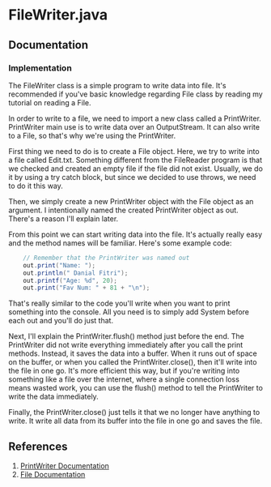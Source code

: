 # FileWriter.java

## Documentation

### Implementation

The FileWriter class is a simple program to write data into
file. It's recommended if you've basic knowledge regarding
File class by reading my tutorial on reading a File.  

In order to write to a file, we need to import a new class
called a PrintWriter. PrintWriter main use is to write
data over an OutputStream. It can also write to a File, so
that's why we're using the PrintWriter.  

First thing we need to do is to create a File object.
Here, we try to write into a file called Edit.txt. Something
different from the FileReader program is that we checked and
created an empty file if the file did not exist. Usually, we
do it by using a try catch block, but since we decided to
use throws, we need to do it this way.  

Then, we simply create a new PrintWriter object with the File
object as an argument. I intentionally named the created
PrintWriter object as out. There's a reason I'll explain later.  

From this point we can start writing data into the file. It's
actually really easy and the method names will be familiar.
Here's some example code:
  
```JAVA
    // Remember that the PrintWriter was named out
    out.print("Name: ");
    out.println(" Danial Fitri");
    out.printf("Age: %d", 20);
    out.print("Fav Num: " + 81 + "\n");
```
  
That's really similar to the code you'll write when you want
to print something into the console. All you need is to
simply add System before each out and you'll do just that.  

Next, I'll explain the PrintWriter.flush() method just before
the end. The PrintWriter did not write everything immediately
after you call the print methods. Instead, it saves the data
into a buffer. When it runs out of space on the buffer, or
when you called the PrintWriter.close(), then it'll write into
the file in one go. It's more efficient this way, but if
you're writing into something like a file over the internet,
where a single connection loss means wasted work, you can use
the flush() method to tell the PrintWriter to write the data
immediately.

Finally, the PrintWriter.close() just tells it that we no longer
have anything to write. It write all data from its buffer into
the file in one go and saves the file.

## References

1. [PrintWriter Documentation](https://docs.oracle.com/javase/7/docs/api/java/io/PrintWriter.html)
2. [File Documentation](https://docs.oracle.com/javase/7/docs/api/java/io/File.html)
